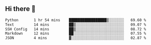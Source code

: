 ## Hi there 👋

<!--START_SECTION:waka-->

```txt
Python       1 hr 54 mins    █████████████████▒░░░░░░░   69.60 %
Text         14 mins         ██▒░░░░░░░░░░░░░░░░░░░░░░   09.07 %
SSH Config   14 mins         ██▒░░░░░░░░░░░░░░░░░░░░░░   08.72 %
Markdown     12 mins         ██░░░░░░░░░░░░░░░░░░░░░░░   07.55 %
JSON         4 mins          ▓░░░░░░░░░░░░░░░░░░░░░░░░   02.87 %
```

<!--END_SECTION:waka-->

<!--
**OliverShang/OliverShang** is a ✨ _special_ ✨ repository because its `README.md` (this file) appears on your GitHub profile.

Here are some ideas to get you started:

- 🔭 I’m currently working on ...
- 🌱 I’m currently learning ...
- 👯 I’m looking to collaborate on ...
- 🤔 I’m looking for help with ...
- 💬 Ask me about ...
- 📫 How to reach me: ...
- 😄 Pronouns: ...
- ⚡ Fun fact: ...
-->
